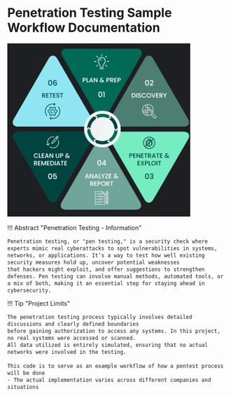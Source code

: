 # Penetration Testing Sample Workflow Documentation
![Simple Pentesting process](img.png)

!!! Abstract "Penetration Testing - Information"

    Penetration testing, or "pen testing," is a security check where experts mimic real cyberattacks to spot vulnerabilities in systems,
    networks, or applications. It’s a way to test how well existing security measures hold up, uncover potential weaknesses 
    that hackers might exploit, and offer suggestions to strengthen defenses. Pen testing can involve manual methods, automated tools, or a mix of both, making it an essential step for staying ahead in cybersecurity.

!!! Tip "Project Limits"

    The penetration testing process typically involves detailed discussions and clearly defined boundaries 
    before gaining authorization to access any systems. In this project, no real systems were accessed or scanned. 
    All data utilized is entirely simulated, ensuring that no actual networks were involved in the testing.

    This code is to serve as an example workflow of how a pentest process will be done
    - The actual implementation varies across different companies and situations
    